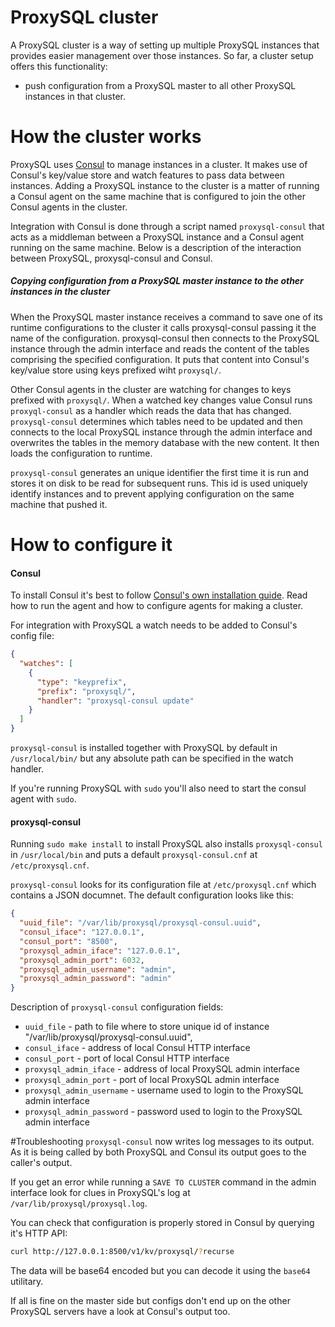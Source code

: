 ProxySQL cluster
=====================
A ProxySQL cluster is a way of setting up multiple ProxySQL instances that provides easier management over those instances. So far, a cluster setup offers this functionality:
* push configuration from a ProxySQL master to all other ProxySQL instances in that cluster.

# How the cluster works
ProxySQL uses [Consul](www.consul.io) to manage instances in a cluster. It makes use of Consul's key/value store and watch features to pass data between instances. Adding a ProxySQL instance to the cluster is a matter of running a Consul agent on the same machine that is configured to join the other Consul agents in the cluster.

Integration with Consul is done through a script named `proxysql-consul` that acts as a middleman between a ProxySQL instance and a Consul agent running on the same machine. Below is a description of the interaction between ProxySQL, proxysql-consul and Consul.

##### Copying configuration from a ProxySQL master instance to the other instances in the cluster 

When the ProxySQL master instance receives a command to save one of its runtime configurations to the cluster it calls proxysql-consul passing it the name of the configuration. proxysql-consul then connects to the ProxySQL instance through the admin interface and reads the content of the tables comprising the specified configuration. It puts that content into Consul's key/value store using keys prefixed wiht `proxysql/`.

Other Consul agents in the cluster are watching for changes to keys prefixed with `proxysql/`. When a watched key changes value Consul runs `proxyql-consul` as a handler which reads the data that has changed. `proxysql-consul` determines which tables need to be updated and then connects to the local ProxySQL instance through the admin interface and overwrites the tables in the memory database with the new content. It then loads the configuration to runtime.

`proxysql-consul` generates an unique identifier the first time it is run and stores it on disk to be read for subsequent runs. This id is used uniquely identify instances and to prevent applying configuration on the same machine that pushed it.

# How to configure it
#### Consul
To install Consul it's best to follow [Consul's own installation guide](https://www.consul.io/intro/getting-started/install.html). Read how to run the agent and how to configure agents for making a cluster.

For integration with ProxySQL a watch needs to be added to Consul's config file:
```json
{
  "watches": [
    {
      "type": "keyprefix",
      "prefix": "proxysql/",
      "handler": "proxysql-consul update"
    }
  ]
}
```
`proxysql-consul` is installed together with ProxySQL by default in `/usr/local/bin/` but any absolute path can be specified in the watch handler.

If you're running ProxySQL with `sudo` you'll also need to start the consul agent with `sudo`.

#### proxysql-consul
Running `sudo make install` to install ProxySQL also installs `proxysql-consul` in `/usr/local/bin` and puts a default `proxysql-consul.cnf` at `/etc/proxysql.cnf`.

`proxysql-consul` looks for its configuration file at `/etc/proxysql.cnf` which contains a JSON documnet. The default configuration looks like this:
```json
{
  "uuid_file": "/var/lib/proxysql/proxysql-consul.uuid",
  "consul_iface": "127.0.0.1",
  "consul_port": "8500",
  "proxysql_admin_iface": "127.0.0.1",
  "proxysql_admin_port": 6032,
  "proxysql_admin_username": "admin",
  "proxysql_admin_password": "admin"
}
```
Description of `proxysql-consul` configuration fields:
- `uuid_file` - path to file where to store unique id of instance "/var/lib/proxysql/proxysql-consul.uuid",
- `consul_iface` - address of local Consul HTTP interface
- `consul_port` - port of local Consul HTTP interface
- `proxysql_admin_iface` - address of local ProxySQL admin interface
- `proxysql_admin_port` - port of local ProxySQL admin interface
- `proxysql_admin_username` - username used to login to the ProxySQL admin interface
- `proxysql_admin_password` - password used to login to the ProxySQL admin interface

#Troubleshooting
`proxysql-consul` now writes log messages to its output. As it is being called by both ProxySQL and Consul its output goes to the caller's output.

If you get an error while running a `SAVE TO CLUSTER` command in the admin interface look for clues in ProxySQL's log at `/var/lib/proxysql/proxysql.log`.

You can check that configuration is properly stored in Consul by querying it's HTTP API:
```bash
curl http://127.0.0.1:8500/v1/kv/proxysql/?recurse
```
The data will be base64 encoded but you can decode it using the `base64` utilitary.

If all is fine on the master side but configs don't end up on the other ProxySQL servers have a look at Consul's output too.
